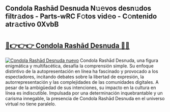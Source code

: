 ## Condola Rashād Desnuda N𝚞𝚎vos desn𝚞dos filtr𝚊dos - Parts-wRC F𝚘tos vid𝚎o - C𝚘ntenido atr𝚊ctivo 0XvbB

# <h2><a href="http://mbaouur.tromn.icu/?c=Condola+Rash%c4%81d+Desnuda">🔗👉👉👉 Condola Rashād Desnuda 🔗🔗</a></h2>

[![Condola Rashād Desnuda nuevo](https://i.imgur.com/pEAQMta.gif)](http://mbaouur.tromn.icu/?c=Condola+Rash%c4%81d+Desnuda)
Condola Rashād Desnuda, una figura enigmática y multifacética, desafía la comprensión simple. Su enfoque distintivo de la autopresentación en línea ha fascinado y provocado a los espectadores, incitando debates sobre la libertad de expresión, la autorrepresentación y las complejidades de las comunidades digitales. A pesar de la ambigüedad de sus intenciones, su impacto en la cultura en línea es indiscutible. Impulsada por una determinación inquebrantable y un carisma innegable, la presencia de Condola Rashād Desnuda en el universo virtual no tiene paralelo.
